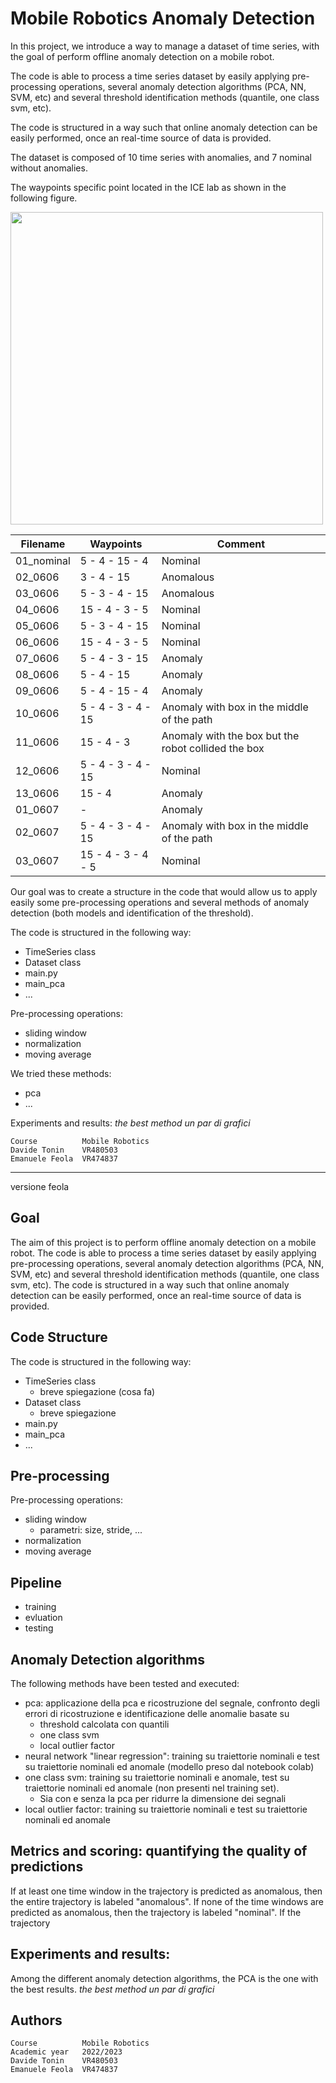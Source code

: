 # Mobile Robotics Anomaly Detection

In this project, we introduce a way to manage a dataset of time series, with the goal of perform offline anomaly detection on a mobile robot.

The code is able to process a time series dataset by easily applying pre-processing operations, several anomaly detection algorithms (PCA, NN, SVM, etc) and several threshold identification methods (quantile, one class svm, etc).

The code is structured in a way such that online anomaly detection can be easily performed, once an real-time source of data is provided.

The dataset is composed of 10 time series with anomalies, and 7 nominal without anomalies.

The waypoints specific point located in the ICE lab as shown in the following figure.

<img src="./doc/images/05_ice_waypoints.png" width="500">



| Filename   | Waypoints          | Comment                                             |
| ---------- | ------------------ | --------------------------------------------------- |
| 01_nominal | 5 - 4 - 15 - 4     | Nominal                                             |
| 02_0606    | 3 - 4 - 15         | Anomalous                                           |
| 03_0606    | 5 - 3 - 4 - 15     | Anomalous                                           |
| 04_0606    | 15 - 4 - 3 - 5     | Nominal                                             |
| 05_0606    | 5 - 3 - 4 - 15     | Nominal                                             |
| 06_0606    | 15 - 4 - 3 - 5     | Nominal                                             |
| 07_0606    | 5 - 4 - 3 - 15     | Anomaly                                             |
| 08_0606    | 5 - 4 - 15         | Anomaly                                             |
| 09_0606    | 5 - 4 - 15 - 4     | Anomaly                                             |
| 10_0606    | 5 - 4 - 3 - 4 - 15 | Anomaly with box in the middle of the path          |
| 11_0606    | 15 - 4 - 3         | Anomaly with the box but the robot collided the box |
| 12_0606    | 5 - 4 - 3 - 4 - 15 | Nominal                                             |
| 13_0606    | 15 - 4             | Anomaly                                             |
| 01_0607    | -                  | Anomaly                                             |
| 02_0607    | 5 - 4 - 3 - 4 - 15 | Anomaly with box in the middle of the path          |
| 03_0607    | 15 - 4 - 3 - 4 - 5 | Nominal                                             |

Our goal was to create a structure in the code that would allow us to apply easily some pre-processing operations and several methods of anomaly detection (both models and identification of the threshold).

The code is structured in the following way:
- TimeSeries class
- Dataset class
- main.py
- main_pca
- ...

Pre-processing operations:
- sliding window
- normalization
- moving average

We tried these methods:
- pca
- ...

Experiments and results:
*the best method*
*un par di grafici*


    Course          Mobile Robotics
    Davide Tonin    VR480503
    Emanuele Feola  VR474837


---
versione feola

## Goal
The aim of this project is to perform offline anomaly detection on a mobile robot.
The code is able to process a time series dataset by easily applying pre-processing operations, several anomaly detection algorithms (PCA, NN, SVM, etc) and several threshold identification methods (quantile, one class svm, etc).
The code is structured in a way such that online anomaly detection can be easily performed, once an real-time source of data is provided.

## Code Structure
The code is structured in the following way:
- TimeSeries class
	- breve spiegazione (cosa fa)
- Dataset class
	- breve spiegazione 
- main.py
- main_pca
- ...

## Pre-processing
Pre-processing operations:
- sliding window
	- parametri: size, stride, ...
- normalization
- moving average

## Pipeline
- training
- evluation
- testing

## Anomaly Detection algorithms
The following methods have been tested and executed:
- pca: applicazione della pca e ricostruzione del segnale, confronto degli errori di ricostruzione e identificazione delle anomalie basate su​  
	- threshold calcolata con quantili​
	- one class svm​
	- local outlier factor​​
- neural network "linear regression": training su traiettorie nominali e test su traiettorie nominali ed anomale (modello preso dal notebook colab)​
- one class svm: training su traiettorie nominali e anomale, test su traiettorie nominali ed anomale (non presenti nel training set).
	- Sia con e senza la pca per ridurre la dimensione dei segnali​
- local outlier factor: training su traiettorie nominali e test su traiettorie nominali ed anomale​ ​

## Metrics and scoring: quantifying the quality of predictions
If at least one time window in the trajectory is predicted as anomalous, then the entire trajectory is labeled "anomalous".
If none of the time windows are predicted as anomalous, then the trajectory is labeled "nominal".
If the trajectory 

## Experiments and results:
Among the different anomaly detection algorithms, the PCA is the one with the best results. 
*the best method*
*un par di grafici*

## Authors
    Course          Mobile Robotics
    Academic year   2022/2023
    Davide Tonin    VR480503
    Emanuele Feola  VR474837

